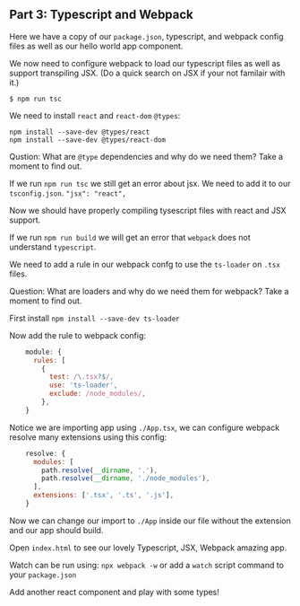 ## Part 3: Typescript and Webpack

Here we have a copy of our `package.json`, typescript, and webpack config files as well as our hello world app component.

We now need to configure webpack to load our typescript files as well as support transpiling JSX. (Do a quick search on JSX if your not familair with it.)

`$ npm run tsc`

We need to install `react` and `react-dom` `@types`: 

```
npm install --save-dev @types/react
npm install --save-dev @types/react-dom
```

Qustion: What are `@type` dependencies and why do we need them? Take a moment to find out.

If we run `npm run tsc` we still get an error about jsx. We need to add it to our `tsconfig.json`. `"jsx": "react",`

Now we should have properly compiling tysescript files with react and JSX support.

If we run `npm run build` we will get an error that `webpack` does not understand `typescript`.

We need to add a rule in our webpack confg to use the `ts-loader` on `.tsx` files. 

Question: What are loaders and why do we need them for webpack? Take a moment to find out.

First install `npm install --save-dev ts-loader`

Now add the rule to webpack config:
```js
    module: {
      rules: [
        {
          test: /\.tsx?$/,
          use: 'ts-loader',
          exclude: /node_modules/,
        },
    }
```

Notice we are importing app using `./App.tsx`, we can configure webpack resolve many extensions using this config:

```js
    resolve: {
      modules: [
        path.resolve(__dirname, '.'),
        path.resolve(__dirname, './node_modules'),
      ],
      extensions: ['.tsx', '.ts', '.js'],
    }
```
Now we can change our import to `./App` inside our file without the extension and our app should build.

Open `index.html` to see our lovely Typescript, JSX, Webpack amazing app.

Watch can be run using: `npx webpack -w` or add a `watch` script command to your `package.json`

Add another react component and play with some types!
